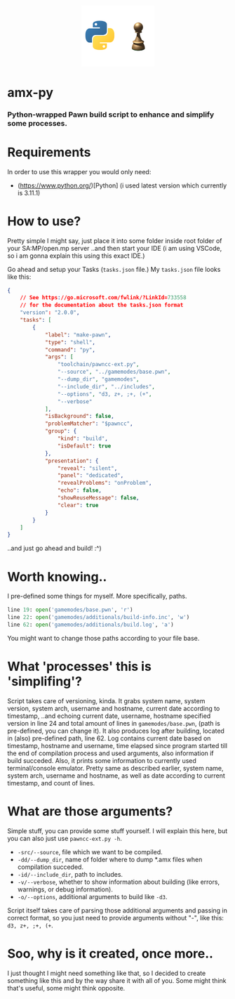 
<p align="center" width="100%">
    <img width="33%" src="repo-logo.png" alt="python logo, plus sign, pawn logo">
</p>

# amx-py
### Python-wrapped Pawn build script to enhance and simplify some processes.

# Requirements
In order to use this wrapper you would only need:
- (https://www.python.org/)[Python] (i used latest version which currently is 3.11.1)


# How to use?
Pretty simple I might say, just place it into some folder inside root folder of your SA:MP/open.mp server
..and then start your IDE (i am using VSCode, so i am gonna explain this using this exact IDE.)

Go ahead and setup your Tasks (`tasks.json` file.)
My `tasks.json` file looks like this:

```json
{
    // See https://go.microsoft.com/fwlink/?LinkId=733558
    // for the documentation about the tasks.json format
    "version": "2.0.0",
    "tasks": [
        {
            "label": "make-pawn",
            "type": "shell",
            "command": "py",
            "args": [
                "toolchain/pawncc-ext.py",
                "--source", "../gamemodes/base.pwn", 
                "--dump_dir", "gamemodes",
                "--include_dir", "../includes",
                "--options", "d3, z+, ;+, (+",
                "--verbose"
            ],
            "isBackground": false,
            "problemMatcher": "$pawncc",
            "group": {
                "kind": "build",
                "isDefault": true
            },
            "presentation": {
                "reveal": "silent",
                "panel": "dedicated",
                "revealProblems": "onProblem",
                "echo": false,
                "showReuseMessage": false,
                "clear": true
            }
        }
    ]
}
```

..and just go ahead and build! :^)

# Worth knowing..
I pre-defined some things for myself.
More specifically, paths.

```py
line 19: open('gamemodes/base.pwn', 'r')
line 22: open('gamemodes/additionals/build-info.inc', 'w')
line 62: open('gamemodes/additionals/build.log', 'a')
```

You might want to change those paths according to your file base.

# What 'processes' this is 'simplifing'?
Script takes care of versioning, kinda.
It grabs system name, system version, system arch, username and hostname, current date according to timestamp,
..and echoing current date, username, hostname specified version in line 24 and total amount of lines in `gamemodes/base.pwn`, (path is pre-defined, you can change it).
It also produces log after building, located in (also) pre-defined path, line 62.
Log contains current date based on timestamp, hostname and username, time elapsed since program started till the end of compilation process and used arguments, also information if build succeded.
Also, it prints some information to currently used terminal/console emulator.
Pretty same as described earlier, system name, system arch, username and hostname, as well as date according to current timestamp, and count of lines. 

# What are those arguments?
Simple stuff, you can provide some stuff yourself. I will explain this here, but you can also just use `pawncc-ext.py -h`.

- `-src/--source`, file which we want to be compiled.
- `-dd/--dump_dir`, name of folder where to dump *.amx files when compilation succeded.
- `-id/--include_dir`, path to includes.
- `-v/--verbose`, whether to show information about building (like errors, warnings, or debug information).
- `-o/--options`, additional arguments to build like `-d3`.

Script itself takes care of parsing those additional arguments and passing in correct format, so you just need to provide arguments without "-", like this: `d3, z+, ;+, (+`. 

# Soo, why is it created, once more..
I just thought I might need something like that, so I decided to create something like this and by the way share it with all of you. Some might think that's useful, some might think opposite.